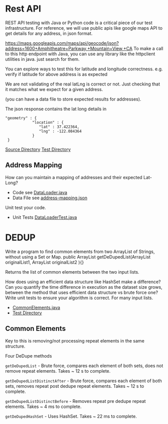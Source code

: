 # Rest API
REST API testing with Java or Python code is a critical piece of our test infrastructure. For reference, we will use public apis like google maps API to get details for any address, in json format.
 
https://maps.googleapis.com/maps/api/geocode/json?address=1600+Amphitheatre+Parkway,+Mountain+View,+CA
To make a call to this http endpoint with Java, you can use any library like the httpclient utilities in java. just search for them.

You can explore ways to test this for latitude and longitude correctness.
e.g. verify if latitude for above address is as expected 

We are not validating of the real latLng is correct or not. Just checking that it matches what we expect for a given address.

(you can have a data file to store expected results for addresses).

The json response contains the lat long details in 

```
"geometry" : {
            "location" : {
               "lat" : 37.422364,
               "lng" : -122.084364
            }
 }
```

[Source Directory](./src/main/java/com/qa/geocode/) 
[Test Directory](./src/test/java/com/qa/geocode/) 

## Address Mapping
How can you maintain a mapping of addresses and their expected Lat-Long?
* Code see [DataLoader.java](./src/main/java/com/qa/mapping/DataLoader.java)
* Data File see [address-mapping.json](./src/test/resources/address-mapping.json)

Unit test your code.
* Unit Tests [DataLoaderTest.java](./src/test/java/com/qa/mapping/DataLoaderTest.java)

# DEDUP
Write a program to find common elements from two ArrayList of Strings, without using a Set or Map.
public ArrayList<String>  getDeDupedList(ArrayList<String> originalList1, ArrayList<String> originalList2 ){}
 
Returns the list of common elements between the two input lists.

How does using an efficient data structure like HashSet make a difference?
Can you quantify the time difference in execution as the dataset size grows, between the method that uses efficient data structure vs brute force one?
Write unit tests to  ensure your algorithm is correct. For many input lists.

* [CommonElements.java](./src/main/java/com/qa/common/CommonElements.java)
* [Test Directory](./src/test/java/com/qa/common)

## Common Elements
Key to this is removing/not processing repeat elements in the same structure. 

Four DeDupe methods

```getDeDupedList``` - Brute force, compares each element of both sets, does not remove repeat elements. Takes ~ 12 s to complete.

```getDeDupedListDistinctAfter``` - Brute force, compares each element of both sets, removes repeat post dedupe repeat elements. Takes ~ 12 s to complete.

```getDeDupedListDistinctBefore``` - Removes repeat pre dedupe repeat elements. Takes ~ 4 ms to complete.

```getDeDupedHashSet``` - Uses HashSet. Takes ~ 22 ms to complete.